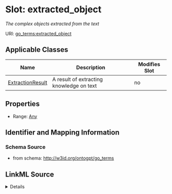 

# Slot: extracted_object


_The complex objects extracted from the text_



URI: [go_terms:extracted_object](http://w3id.org/ontogpt/go_termsextracted_object)



<!-- no inheritance hierarchy -->





## Applicable Classes

| Name | Description | Modifies Slot |
| --- | --- | --- |
| [ExtractionResult](ExtractionResult.md) | A result of extracting knowledge on text |  no  |







## Properties

* Range: [Any](Any.md)





## Identifier and Mapping Information







### Schema Source


* from schema: http://w3id.org/ontogpt/go_terms




## LinkML Source

<details>
```yaml
name: extracted_object
description: The complex objects extracted from the text
from_schema: http://w3id.org/ontogpt/go_terms
rank: 1000
alias: extracted_object
owner: ExtractionResult
domain_of:
- ExtractionResult
range: Any
inlined: true

```
</details>